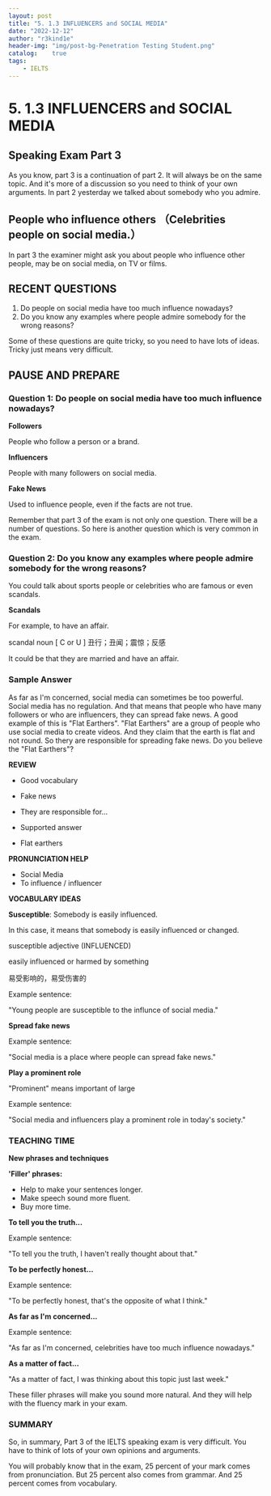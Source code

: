 ```yaml
---
layout: post
title: "5. 1.3 INFLUENCERS and SOCIAL MEDIA"
date: "2022-12-12"
author: "r3kind1e"
header-img: "img/post-bg-Penetration Testing Student.png"
catalog:    true
tags: 
    - IELTS
---
```


# 5. 1.3 INFLUENCERS and SOCIAL MEDIA
## Speaking Exam Part 3
As you know, part 3 is a continuation of part 2. It will always be on the same topic. And it's more of a discussion so you need to think of your own arguments. In part 2 yesterday we talked about somebody who you admire.

## People who influence others （Celebrities people on social media.）
In part 3 the examiner might ask you about people who influence other people, may be on social media, on TV or films.

## RECENT QUESTIONS
1. Do people on social media have too much influence nowadays?
2. Do you know any examples where people admire somebody for the wrong reasons?

Some of these questions are quite tricky, so you need to have lots of ideas. Tricky just means very difficult.

## PAUSE AND PREPARE
### Question 1: Do people on social media have too much influence nowadays?
**Followers**

People who follow a person or a brand.

**Influencers**

People with many followers on social media.

**Fake News**

Used to influence people, even if the facts are not true.

Remember that part 3 of the exam is not only one question. There will be a number of questions. So here is another question which is very common in the exam.

### Question 2: Do you know any examples where people admire somebody for the wrong reasons?
You could talk about sports people or celebrities who are famous or even scandals.

**Scandals**

For example, to have an affair.

scandal noun [ C or U ] 丑行；丑闻；震惊；反感

It could be that they are married and have an affair.

### Sample Answer
As far as I'm concerned, social media can sometimes be too powerful. Social media has no regulation. And that means that people who have many followers or who are influencers, they can spread fake news. A good example of this is "Flat Earthers". "Flat Earthers" are a group of people who use social media to create videos. And they claim that the earth is flat and not round. So thery are responsible for spreading fake news. Do you believe the "Flat Earthers"?

**REVIEW**

* Good vocabulary
* Fake news
* They are responsible for...

* Supported answer
* Flat earthers

**PRONUNCIATION HELP**

* Social Media
* To influence / influencer

**VOCABULARY IDEAS**

**Susceptible**: Somebody is easily influenced.

In this case, it means that somebody is easily influenced or changed.

susceptible adjective (INFLUENCED)

easily influenced or harmed by something

易受影响的，易受伤害的

Example sentence:

"Young people are susceptible to the influnce of social media."

**Spread fake news**

Example sentence:

"Social media is a place where people can spread fake news."

**Play a prominent role**

"Prominent" means important of large

Example sentence:

"Social media and influencers play a prominent role in today's society."

### TEACHING TIME
**New phrases and techniques**

**'Filler' phrases:**

* Help to make your sentences longer.
* Make speech sound more fluent.
* Buy more time.

**To tell you the truth...**

Example sentence:

"To tell you the truth, I haven't really thought about that."

**To be perfectly honest...**

Example sentence:

"To be perfectly honest, that's the opposite of what I think."

**As far as I'm concerned...**

Example sentence:

"As far as I'm concerned, celebrities have too much influence nowadays."

**As a matter of fact...**

"As a matter of fact, I was thinking about this topic just last week."

These filler phrases will make you sound more natural. And they will help with the fluency mark in your exam. 

### SUMMARY
So, in summary, Part 3 of the IELTS speaking exam is very difficult. You have to think of lots of your own opinions and arguments.

You will probably know that in the exam, 25 percent of your mark comes from pronunciation. But 25 percent also comes from grammar. And 25 percent comes from vocabulary.



